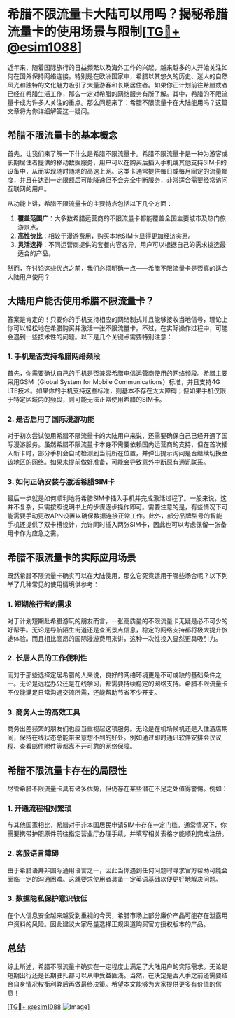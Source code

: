# 希腊不限流量卡大陆可以用吗？揭秘希腊流量卡的使用场景与限制[[TG💪+ @esim1088](https://t.me/s/esim1088)]

近年来，随着国际旅行的日益频繁以及海外工作的兴起，越来越多的人开始关注如何在国外保持网络连接。特别是在欧洲国家中，希腊以其悠久的历史、迷人的自然风光和独特的文化魅力吸引了大量游客和长期居住者。如果你正计划前往希腊或者已经在希腊生活工作，那么一定对希腊的网络服务有所了解。其中，希腊的不限流量卡成为许多人关注的重点。那么问题来了：希腊不限流量卡在大陆能用吗？这篇文章将为你详细解答这一疑问。

## 希腊不限流量卡的基本概念

首先，让我们来了解一下什么是希腊不限流量卡。希腊不限流量卡是一种为游客或长期居住者提供的移动数据服务，用户可以在购买后插入手机或其他支持SIM卡的设备中，从而实现随时随地的高速上网。这类卡通常提供每日或每月固定的流量额度，并且在达到一定限额后可能降速但不会完全中断服务，非常适合需要经常访问互联网的用户。

从功能上讲，希腊不限流量卡的主要特点包括以下几个方面：
1. **覆盖范围广**：大多数希腊运营商的不限流量卡都能覆盖全国主要城市及热门旅游景点。
2. **高性价比**：相较于漫游费用，购买本地SIM卡显得更加经济实惠。
3. **灵活选择**：不同运营商提供的套餐内容各异，用户可以根据自己的需求挑选最适合的产品。

然而，在讨论这些优点之前，我们必须明确一点——希腊不限流量卡是否真的适合大陆用户使用？

## 大陆用户能否使用希腊不限流量卡？

答案是肯定的！只要你的手机支持相应的网络制式并且能够接收当地信号，理论上你可以轻松地在希腊购买并激活一张不限流量卡。不过，在实际操作过程中，可能会遇到一些技术性的问题。以下是几个关键点需要特别注意：

### 1. 手机是否支持希腊网络频段

首先，你需要确认自己的手机是否兼容希腊电信运营商使用的网络频段。希腊主要采用GSM（Global System for Mobile Communications）标准，并且支持4G LTE技术。如果你的手机支持这些标准，则基本不存在太大障碍；但如果手机仅限于特定区域内的频段，则可能无法正常使用希腊的SIM卡。

### 2. 是否启用了国际漫游功能

对于初次尝试使用希腊不限流量卡的大陆用户来说，还需要确保自己已经开通了国际漫游服务。虽然希腊不限流量卡本身不需要依赖国内运营商的支持，但在首次插入新卡时，部分手机会自动检测到当前所在位置，并弹出提示询问是否继续切换至该地区的网络。如果未提前做好准备，可能会导致意外中断原有通讯联系。

### 3. 如何正确安装与激活希腊SIM卡

最后一步就是如何顺利地将希腊SIM卡插入手机并完成激活过程了。一般来说，这并不复杂，只需按照说明书上的步骤逐步操作即可。需要注意的是，有些情况下可能需要手动更改APN设置以确保数据连接正常工作。此外，部分品牌型号的智能手机还提供了双卡槽设计，允许同时插入两张SIM卡，因此也可以考虑保留一张备用卡作为应急之需。

## 希腊不限流量卡的实际应用场景

既然希腊不限流量卡确实可以在大陆使用，那么它究竟适用于哪些场合呢？以下列举了几种常见的使用情境供参考：

### 1. 短期旅行者的需求

对于计划短期赴希腊游玩的朋友而言，一张高质量的不限流量卡无疑是必不可少的好帮手。无论是导航陌生街道还是查阅景点信息，稳定的网络支持都将极大提升旅途体验。而且相比高昂的国际漫游费用来讲，这种一次性投入显然更具吸引力。

### 2. 长居人员的工作便利性

而对于那些选择定居希腊的人来说，良好的网络环境更是不可或缺的基础条件之一。无论是远程办公还是在线学习，都需要持续稳定的网络支持。希腊不限流量卡不仅能满足日常沟通交流所需，还能帮助节省不少开支。

### 3. 商务人士的高效工具

商务出差频繁的朋友们也应当重视起这项服务。无论是在机场候机还是入住酒店期间，保持在线状态总能带来意想不到的好处。例如通过即时通讯软件安排会议议程、查看邮件附件等都离不开可靠的网络保障。

## 希腊不限流量卡存在的局限性

尽管希腊不限流量卡具有诸多优势，但仍存在某些潜在不足之处值得警惕。例如：

### 1. 开通流程相对繁琐

与其他国家相比，希腊对于非本国居民申请SIM卡存在一定门槛。通常情况下，你需要携带护照原件前往指定营业厅办理手续，并填写相关表格才能顺利完成注册。

### 2. 客服语言障碍

由于希腊语并非国际通用语言之一，因此当你遇到任何问题时寻求官方帮助可能会面临一定的沟通困难。这就要求使用者具备一定英语基础以便更好地解决问题。

### 3. 数据隐私保护意识较低

在个人信息安全越来越受到重视的今天，希腊市场上部分廉价产品可能存在泄露用户资料的风险。因此建议大家尽量选择正规渠道购买官方授权版本的产品。

## 总结

综上所述，希腊不限流量卡确实在一定程度上满足了大陆用户的实际需求。无论是短期出行还是长期驻扎都可以从中受益匪浅。当然，在决定是否入手之前还需要结合自身情况权衡利弊后再做最终决策。希望本文能够为大家提供更多有价值的信息！

[[TG💪+ @esim1088](https://t.me/s/esim1088) ![Image](https://i.postimg.cc/4NQfJmqS/Snipaste-2025-05-13-00-14-12.png)]